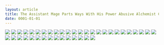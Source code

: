 ```yaml
---
layout: article
title: The Assistant Mage Parts Ways With His Power Abusive Alchemist Childhood Friend and His Being Told to Have "Low Chance of Gathering Materials," and Wants to Start a Slow Life at a Town in the Remote Region - Chapter 01 Bahasa Indonesia
date: 0001-01-01
---
```


![](https://cdn.lewd.host/9Rt2e3v2.png)
![](https://cdn.lewd.host/hKd3wZ3M.png)
![](https://cdn.lewd.host/WjbPjyaw.jpg)
![](https://cdn.lewd.host/fJRNRNwI.jpg)
![](https://cdn.lewd.host/f95mFN4t.jpg)
![](https://cdn.lewd.host/QmLnliFI.jpg)
![](https://cdn.lewd.host/sApKpMyS.jpg)
![](https://cdn.lewd.host/LTQYvBJh.jpg)
![](https://cdn.lewd.host/R3iqepni.jpg)
![](https://cdn.lewd.host/ZBveSaMc.jpg)
![](https://cdn.lewd.host/ixnoAbGG.jpg)
![](https://cdn.lewd.host/KVTbWIxH.jpg)
![](https://cdn.lewd.host/2v7Csm15.jpg)
![](https://cdn.lewd.host/jAdDOh3I.jpg)
![](https://cdn.lewd.host/NQ0Ucsp7.jpg)
![](https://cdn.lewd.host/CPR0THya.jpg)
![](https://cdn.lewd.host/Vg7vHPxI.jpg)
![](https://cdn.lewd.host/pBYXH7mH.jpg)
![](https://cdn.lewd.host/X3m056Wt.jpg)
![](https://cdn.lewd.host/RBWw23Al.jpg)
![](https://cdn.lewd.host/N94HKbcD.jpg)
![](https://cdn.lewd.host/XGXRlVM6.jpg)
![](https://cdn.lewd.host/wB2SyPVN.jpg)
![](https://cdn.lewd.host/NF2elvgS.jpg)
![](https://cdn.lewd.host/9Aw1GaGV.jpg)
![](https://cdn.lewd.host/MbWqxjAt.jpg)
![](https://cdn.lewd.host/ZmvFQhEB.jpg)
![](https://cdn.lewd.host/y9GI3Rev.jpg)
![](https://cdn.lewd.host/72MftSsw.jpg)
![](https://cdn.lewd.host/a44TjyvY.jpg)
![](https://cdn.lewd.host/kLbBj7Ab.jpg)
![](https://cdn.lewd.host/cCyMgmYz.jpg)
![](https://cdn.lewd.host/NEpgzZPl.jpg)
![](https://cdn.lewd.host/ijgKYzqa.jpg)
![](https://cdn.lewd.host/8YYySuA9.jpg)
![](https://cdn.lewd.host/a0sqb9v9.jpg)
![](https://cdn.lewd.host/qfAUeT9N.jpg)
![](https://cdn.lewd.host/DIUJEPOM.jpg)
![](https://cdn.lewd.host/lfTc9OHT.jpg)
![](https://cdn.lewd.host/TP0GOnPR.jpg)
